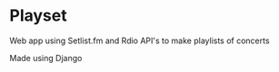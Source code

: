 Playset
=======

Web app using Setlist.fm and Rdio API's to make playlists of concerts

Made using Django
